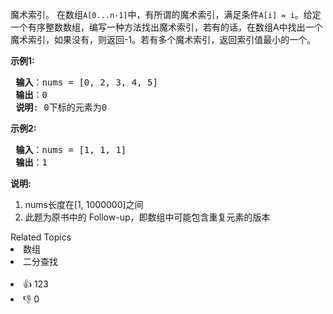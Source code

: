 <p>魔术索引。 在数组<code>A[0...n-1]</code>中，有所谓的魔术索引，满足条件<code>A[i] = i</code>。给定一个有序整数数组，编写一种方法找出魔术索引，若有的话，在数组A中找出一个魔术索引，如果没有，则返回-1。若有多个魔术索引，返回索引值最小的一个。</p>

<p><strong>示例1:</strong></p>

<pre><strong> 输入</strong>：nums = [0, 2, 3, 4, 5]
<strong> 输出</strong>：0
<strong> 说明</strong>: 0下标的元素为0
</pre>

<p><strong>示例2:</strong></p>

<pre><strong> 输入</strong>：nums = [1, 1, 1]
<strong> 输出</strong>：1
</pre>

<p><strong>说明:</strong></p>

<ol> 
 <li>nums长度在[1, 1000000]之间</li> 
 <li>此题为原书中的 Follow-up，即数组中可能包含重复元素的版本</li> 
</ol>

<div><div>Related Topics</div><div><li>数组</li><li>二分查找</li></div></div><br><div><li>👍 123</li><li>👎 0</li></div>
